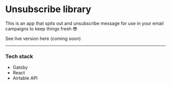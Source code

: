 # Unsubscribe library

This is an app that spits out and unsubscribe message for use in your email campaigns to keep things fresh 😎

See live version here (coming soon)

---

### Tech stack
- Gatsby
- React
- Airtable API